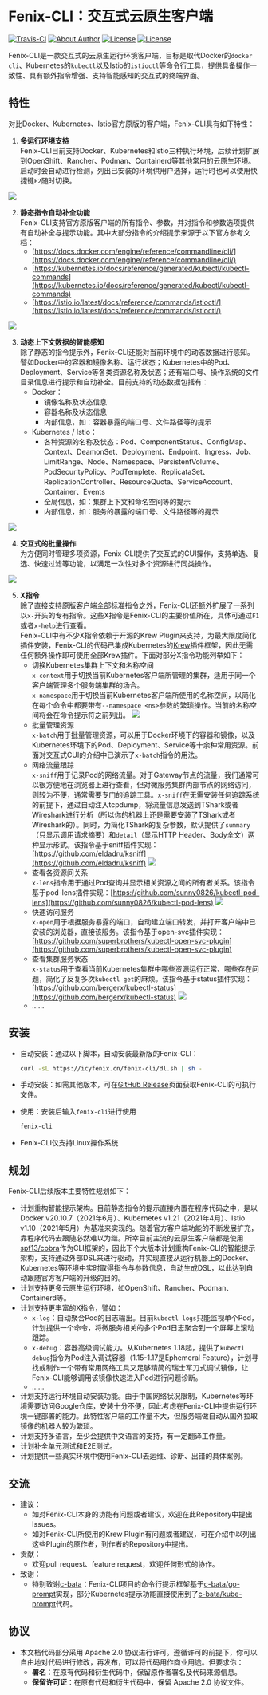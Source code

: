 # Fenix-CLI：交互式云原生客户端

<a href="https://travis-ci.com/fenixsoft/fenix-cli" target="_blank" style="display:inline-block" class="not-print"><img src="https://api.travis-ci.com/fenixsoft/fenix-cli.svg?branch=main" alt="Travis-CI"></a>
<a href="https://icyfenix.cn/introduction/about-me.html" target="_blank" style="display:inline-block"><img src="https://raw.githubusercontent.com/fenixsoft/awesome-fenix/master/.vuepress/public/images/Author-IcyFenix-blue.svg" alt="About Author"></a>
<a href="https://www.apache.org/licenses/LICENSE-2.0" target="_blank" style="display:inline-block"><img src="https://raw.githubusercontent.com/fenixsoft/awesome-fenix/master/.vuepress/public/images/License-Apache.svg" alt="License"></a>
<a href="https://github.com/fenixsoft/fenix-cli/releases" target="_blank" style="display:inline-block"><img src="https://raw.githubusercontent.com/fenixsoft/awesome-fenix/master/.vuepress/public/images/Release-v1.svg" alt="License"></a>

Fenix-CLI是一款交互式的云原生运行环境客户端，目标是取代Docker的`docker cli`、Kubernetes的`kubectl`以及Istio的`istioctl`等命令行工具，提供具备操作一致性、具有额外指令增强、支持智能感知的交互式的终端界面。

## 特性

对比Docker、Kubernetes、Istio官方原版的客户端，Fenix-CLI具有如下特性：

1. **多运行环境支持**<br/>Fenix-CLI目前支持Docker、Kubernetes和Istio三种执行环境，后续计划扩展到OpenShift、Rancher、Podman、Containerd等其他常用的云原生环境。启动时会自动进行检测，列出已安装的环境供用户选择，运行时也可以使用快捷键`F2`随时切换。

![](./assets/1.gif)

2. **静态指令自动补全功能**<br/>Fenix-CLI支持官方原版客户端的所有指令、参数，并对指令和参数选项提供有自动补全与提示功能。其中大部分指令的介绍提示来源于以下官方参考文档：
   - [https://docs.docker.com/engine/reference/commandline/cli/](https://docs.docker.com/engine/reference/commandline/cli/)
   - [https://kubernetes.io/docs/reference/generated/kubectl/kubectl-commands](https://kubernetes.io/docs/reference/generated/kubectl/kubectl-commands)
   - [https://istio.io/latest/docs/reference/commands/istioctl/](https://istio.io/latest/docs/reference/commands/istioctl/)

![](./assets/3.gif)

3. **动态上下文数据的智能感知**<br/>除了静态的指令提示外，Fenix-CLI还能对当前环境中的动态数据进行感知。譬如Docker中的容器和镜像名称、运行状态；Kubernetes中的Pod、Deployment、Service等各类资源名称及状态；还有端口号、操作系统的文件目录信息进行提示和自动补全。目前支持的动态数据包括有：
   - Docker：
     - 镜像名称及状态信息
     - 容器名称及状态信息
     - 内部信息，如：容器暴露的端口号、文件路径等的提示
   - Kubernetes / Istio：
     - 各种资源的名称及状态：Pod、ComponentStatus、ConfigMap、Context、DeamonSet、Deployment、Endpoint、Ingress、Job、LimitRange、Node、Namespace、PersistentVolume、PodSecurityPolicy、PodTemplete、ReplicataSet、ReplicationController、ResourceQuota、ServiceAccount、Container、Events
     - 全局信息，如：集群上下文和命名空间等的提示
     - 内部信息，如：服务的暴露的端口号、文件路径等的提示

![](./assets/4.gif)

4. **交互式的批量操作**<br/>为方便同时管理多项资源，Fenix-CLI提供了交互式的CUI操作，支持单选、复选、快速过滤等功能，以满足一次性对多个资源进行同类操作。

![](./assets/5.gif)

5. **X指令**<br/>除了直接支持原版客户端全部标准指令之外，Fenix-CLI还额外扩展了一系列以`x-`开头的专有指令。这些X指令是Fenix-CLI的主要价值所在，具体可通过`F1`或者`x-help`进行查看。<br/>Fenix-CLI中有不少X指令依赖于开源的Krew Plugin来支持，为最大限度简化插件安装，Fenix-CLI的代码已集成Kubernetes的[Krew](https://github.com/kubernetes-sigs/krew)插件框架，因此无需任何额外操作即可使用全部Krew插件。下面对部分X指令功能列举如下：
   - 切换Kubernetes集群上下文和名称空间<br/>`x-context`用于切换当前Kubernetes客户端所管理的集群，适用于同一个客户端管理多个服务端集群的场合。<br/>`x-namespace`用于切换当前Kubernetes客户端所使用的名称空间，以简化在每个命令中都要带有`--namespace <ns>`参数的繁琐操作。当前的名称空间将会在命令提示符之前列出。
     ![](./assets/7.gif)
   - 批量管理资源<br/>`x-batch`用于批量管理资源，可以用于Docker环境下的容器和镜像，以及Kubernetes环境下的Pod、Deployment、Service等十余种常用资源。前面对交互式CUI的介绍中已演示了`x-batch`指令的用法。
   - 网络流量跟踪<br/>`x-sniff`用于记录Pod的网络流量。对于Gateway节点的流量，我们通常可以很方便地在浏览器上进行查看，但对微服务集群内部节点的网络访问，则较为不便，通常需要专门的追踪工具。`x-sniff`在无需安装任何追踪系统的前提下，通过自动注入tcpdump，将流量信息发送到TShark或者Wireshark进行分析（所以你的机器上还是需要安装了TShark或者Wireshark的）。同时，为简化TShark的复杂参数，默认提供了`summary`（只显示调用请求摘要）和`detail`（显示HTTP Header、Body全文）两种显示形式。该指令基于sniff插件实现：[https://github.com/eldadru/ksniff](https://github.com/eldadru/ksniff)
     ![](./assets/8.gif)
   - 查看各资源间关系<br/>`x-lens`指令用于通过Pod查询并显示相关资源之间的所有者关系。该指令基于pod-lens插件实现：[https://github.com/sunny0826/kubectl-pod-lens](https://github.com/sunny0826/kubectl-pod-lens)
     ![](./assets/9.gif)
   - 快速访问服务<br/>`x-open`用于根据服务暴露的端口，自动建立端口转发，并打开客户端中已安装的浏览器，直接该服务。该指令基于open-svc插件实现：[https://github.com/superbrothers/kubectl-open-svc-plugin](https://github.com/superbrothers/kubectl-open-svc-plugin)
   - 查看集群服务状态<br/>`x-status`用于查看当前Kubernetes集群中哪些资源运行正常、哪些存在问题，简化了反复多次`kubectl get`的麻烦。该指令基于status插件实现：[https://github.com/bergerx/kubectl-status](https://github.com/bergerx/kubectl-status)
     ![](./assets/10.gif)
   - ……

## 安装

- 自动安装：通过以下脚本，自动安装最新版的Fenix-CLI：

   ```bash
   curl -sL https://icyfenix.cn/fenix-cli/dl.sh | sh -
   ```

- 手动安装：如需其他版本，可在[GitHub Release](https://github.com/fenixsoft/fenix-cli/releases)页面获取Fenix-CLI的可执行文件。

- 使用：安装后输入`fenix-cli`进行使用

   ```bash
   fenix-cli
   ```

- Fenix-CLI仅支持Linux操作系统

## 规划

Fenix-CLI后续版本主要特性规划如下：

- 计划重构智能提示架构。目前静态指令的提示直接内置在程序代码之中，是以Docker v20.10.7（2021年6月）、Kubernetes v1.21（2021年4月）、Istio v1.10（2021年5月）为基准来实现的。随着官方客户端功能的不断发展扩充，靠程序代码去跟随必然难以为继。所幸目前主流的云原生客户端都是使用[spf13/cobra](spf13/cobra)作为CLI框架的，因此下个大版本计划重构Fenix-CLI的智能提示架构，支持通过外部DSL来进行驱动，并实现直接从运行机器上的Docker、Kubernetes等环境中实时取得指令与参数信息，自动生成DSL，以此达到自动跟随官方客户端的升级的目的。
- 计划支持更多云原生运行环境，如OpenShift、Rancher、Podman、Containerd等。
- 计划支持更丰富的X指令，譬如：
  - `x-log`：自动聚合Pod的日志输出。目前`kubectl logs`只能监视单个Pod，计划提供一个命令，将微服务相关的多个Pod日志聚合到一个屏幕上滚动跟踪。
  - `x-debug`：容器高级调试能力。从Kubernetes 1.18起，提供了`kubectl debug`指令为Pod注入调试容器（1.15-1.17是Ephemeral Feature），计划寻找或制作一个带有常用网络工具又足够精简的瑞士军刀式调试镜像，让Fenix-CLI能够调用该镜像快速进入Pod进行问题诊断。
  - ……
- 计划支持运行环境自动安装功能。由于中国网络状况限制，Kubernetes等环境需要访问Google仓库，安装十分不便，因此考虑在Fenix-CLI中提供运行环境一键部署的能力。此特性客户端的工作量不大，但服务端做自动从国外拉取镜像的机器人较为繁琐。
- 计划支持多语言，至少会提供中文语言的支持，有一定翻译工作量。
- 计划补全单元测试和E2E测试。
- 计划提供一些真实环境中使用Fenix-CLI去运维、诊断、出错的具体案例。

## 交流

- 建议：
  - 如对Fenix-CLI本身的功能有问题或者建议，欢迎在此Repository中提出Issues。
  - 如对Fenix-CLI所使用的Krew Plugin有问题或者建议，可在介绍中以列出这些Plugin的原作者，到作者的Repository中提出。
- 贡献：
  - 欢迎pull request、feature request，欢迎任何形式的协作。
- 致谢：
  - 特别致谢[c-bata](https://github.com/c-bata)：Fenix-CLI项目的命令行提示框架基于[c-bata/go-prompt](https://github.com/c-bata/go-prompt)实现，部分Kubernetes提示功能直接使用到了[c-bata/kube-prompt](https://github.com/c-bata/kube-prompt)代码。

## 协议

- 本文档代码部分采用 Apache 2.0 协议进行许可。遵循许可的前提下，你可以自由地对代码进行修改，再发布，可以将代码用作商业用途。但要求你：
  - **署名**：在原有代码和衍生代码中，保留原作者署名及代码来源信息。
  - **保留许可证**：在原有代码和衍生代码中，保留 Apache 2.0 协议文件。

